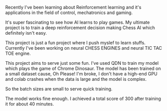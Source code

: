 Recently I've been learning about Reinforcement learning and it's 
applications in the field of control, mechatronics and gaming. 

It's super fascinating to see how AI learns to play games. My ultimate 
project is to train a deep reinforcement decision making Chess AI which 
definitely isn't easy.

This project is just a fun project where I push myslef to learn stuffs. 
Currently I've been working on neural CHESS ENGINES and neural TIC TAC TOE 
engine. 

This project aims to serve just some fun. I've used QDN to train my model 
which plays the game of Chrome Dinosaur. The model has been trained on a 
small dataset cause, Oh Please! I'm broke, I don't have a high-end GPU and 
colab crashes when the data is large and the model is complex. 

So the batch sizes are small to serve quick training. 

The model works fine enough. I achieved a total score of 300 after training it for about 40 minutes. 


